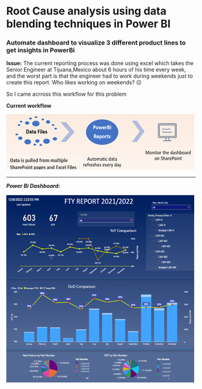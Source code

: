 # Root Cause analysis using data blending techniques in Power BI

### Automate dashboard to visualize 3 different product lines to get insights in PowerBi

**Issue:**  The current reporting process was done using excel which takes the Senior Engineer at Tijuana,Mexico about 6 hours of his time every week, and the worst part is that the engineer had to work during weekends just to create this report. Who likes working on weekends? ☹

So I came acrross this workflow for this problem 

**Current workflow**

<img src="images/workflow_2.png" WIDTH="500" HEIGHT="150">

<br>

-----

_**Power Bi Dashboard:**_

<img src="images/one_cell_new1.png" WIDTH="500" HEIGHT="500">


